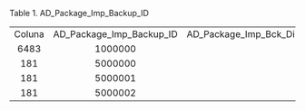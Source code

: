 <div id="d43801e1" class="table">

<div class="table-title">

Table 1. AD\_Package\_Imp\_Backup\_ID

</div>

<div class="table-contents">

|        |                              |                            |                              |                      |                            |            |        |          |           |
| :----: | :--------------------------: | :------------------------: | :--------------------------: | :------------------: | :------------------------: | :--------: | :----: | :------: | :-------: |
| Coluna | AD\_Package\_Imp\_Backup\_ID | AD\_Package\_Imp\_Bck\_Dir | AD\_Package\_Imp\_Detail\_ID | AD\_Package\_Imp\_ID | AD\_Package\_Imp\_Org\_Dir | Referência | Tabela | ColValue | Uninstall |
|  6483  |           1000000            |                            |           1000000            |       1000000        |                            |     28     |  101   |    N     |           |
|  181   |           5000000            |                            |           5000796            |       5000003        |                            |     11     |  107   |    50    |           |
|  181   |           5000001            |                            |           5000797            |       5000003        |                            |     11     |  107   |    60    |           |
|  181   |           5000002            |                            |           5000798            |       5000003        |                            |     11     |  107   |    40    |           |

</div>

</div>
